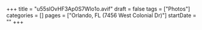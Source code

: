 +++
title = "u55slOvHF3Ap0S7Wlo1o.avif"
draft = false
tags = ["Photos"]
categories = []
pages = ["Orlando, FL (7456 West Colonial Dr)"]
startDate = ""
+++

